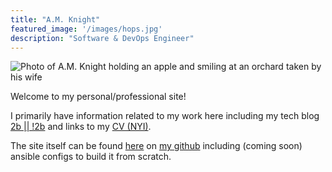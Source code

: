 ```yaml
---
title: "A.M. Knight"
featured_image: '/images/hops.jpg'
description: "Software & DevOps Engineer"
---
```

<div class="dt mw6 center pt0 pb5 pv5-m pv6-ns">
  <div class="db dtc-ns v-mid-ns">
    <img src="/images/orchard.jpg" alt="Photo of A.M. Knight holding an apple and smiling at an orchard taken by his wife" class="w-100 mw7 w5-ns" />
  </div>
  <div class="db dtc-ns v-mid ph2 pr0-ns pl3-ns">
    <div class="lh-copy">
      <p>
        Welcome to my personal/professional site!
      </p>
      <p>
        I primarily have information related to my work here including my tech blog <a href="/posts">2b || !2b</a> and links to my <a href="https://cv.amknight.com"> CV (NYI)</a>. 
      </p>
      <p>
        The site itself can be found <a href="https://www.github.com/ilkelma">here</a> on <a href="https://www.github.com/ilkelma">my github</a> including (coming soon) ansible configs to build it from scratch.
      </p>
    </div>
  </div>
</div>